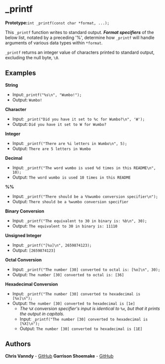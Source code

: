 # _printf

**Prototype:**```int _printf(const char *format, ...);```

This ```_printf``` function writes to standard output. ***Format specifiers*** of the below list, notated by a preceding '%', determine how ```_printf``` will handle arguments of various data types within ```*format```. 

```_printf``` returns an integer value of characters printed to standard output, excluding the null byte, ```\0```.

## Examples
**String**
* Input:```_printf("%s\n", "Wumbo!");```
* Output: ```Wumbo!```

**Character**
* Input: ```_print("Did you have it set to %c for Wumbo?\n", 'W');```
* Output: ```Did you have it set to W for Wumbo?```

**Integer**
* Input: ```_printf("There are %i letters in Wumbo\n", 5);```
* Output: ```There are 5 letters in Wumbo```

**Decimal**
* Input: ```_printf("The word wumbo is used %d times in this README\n", 10);```
* Output: ```The word wumbo is used 10 times in this README```

**%%**
* Input: ```_printf("There should be a %%wumbo conversion specifier\n");```
* Output: ```There should be a %wumbo conversion specifier```

**Binary Conversion**
* Input: ```_printf("The equivalent to 30 in binary is: %b\n", 30);```
* Output: ```The equivalent to 30 in binary is: 11110```

**Unsigned Integer**
* Input: ```_printf("[%u]\n", 2659874123);```
* Output: ```[2659874123]```

**Octal Conversion**
* Input: ```_printf("The number [30] converted to octal is: [%o]\n", 30);```
* Output: ```The number [30] converted to octal is: [36]```

**Hexadecimal Conversion**
* Input: ```_printf("The number [30] converted to hexadecimal is [%x]\n");```
* Output: ```The number [30] converted to hexadecimal is [1e]```
  - _The ```%X``` conversion specifier's input is identical to ```%x```, but that it prints the output in capitals._
  - Input: ```_printf("The number [30] converted to hexadecimal is [%X]\n");```
  - Output: ```The number [30] converted to hexadecimal is [1E]```

## Authors
**Chris Vanndy** - [GitHub](https://github.com/chrisvanndy)
**Garrison Shoemake** - [GitHub](https://github.com/Garrison-Shoemake)
